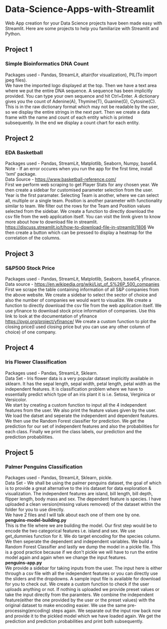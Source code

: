 # Data-Science-Apps-with-Streamlit
Web App creation for your Data Science projects have been made easy with Streamlit. Here are some projects to help you familiarize with Streamlit and Python.


## Project 1
### Simple Bioinformatics DNA Count
Packages used - Pandas, StreamLit, altair(for visualization), PIL(To import jpeg files).  
We have the imported logo displayed at the top. Then we have a text area where we put the entire DNA sequence. A sequence has been implicitly provided. You can type your own sequence and hit Ctrl+Enter.
A dictionary gives you the count of Adenine(A), Thymine(T), Guanine(G), Cytosine(C). This is in the raw dictionary format which may not be readable by the user, so we display the entire strings in the next part. Then we create a data frame with the name and count of each entity which is printed subsequently. In the end we display a count chart for each entity.

## Project 2
### EDA Basketball
Packages used - Pandas, StreamLit, Matplotlib, Seaborn, Numpy, base64.  
Note - If an error occures when you run the app for the first time, install 'lxml' package.  
Data Source - https://www.basketball-reference.com/  
First we perform web scraping to get Player Stats for any chosen year.
We then create a sidebar for customised parameter selection from the user. Year is the first paramater. Selecting Team is another, where we can select all, multiple or a single team. Position is another parameter with functionality similar to team.
We filter out the rows for the Team and Position values selected from the sidebar.
We create a function to directly download the csv file from the web application itself. You can visit the linnk given to know more about how to download file in streamlit.
https://discuss.streamlit.io/t/how-to-download-file-in-streamlit/1806
We then create a button which can be pressed to display a heatmap for the correlation of the columns.

## Project 3
### S&P500 Stock Price
Packages used - Pandas, StreamLit, Matplotlib, Seaborn, base64, yfinance.  
Data source - https://en.wikipedia.org/wiki/List_of_S%26P_500_companies  
First we scrape the table containing information of all S&P companies from the above website. We create a sidebar to select the sector of choice and also the number of companies we would want to visualize. We create a function to directly download the csv file from the web application itself. We use yfinance to download stock price information of companies. Use this link to look at the documentation of yfinance https://pypi.org/project/yfinance/
We create a custom function to plot the closing price(I used closing price but you can use any other column of choice) of one company.

## Project 4
### Iris Flower Classification
Packages used - Pandas, StreamLit, Sklearn.  
Data Set - Iris flower data is a very popular dataset implicitly available in sklearn. It has the sepal length, sepal width, petal length, petal width as the independent features. It is  classification problem where we have to essentially predict which type of an iris plant it is i.e. Setosa, Verginica or Versicolor.  
We start by creating a custom function to input all the 4 independent features from the user. We also print the feature values given by the user. We load the datset and seperate the independent and dependent features. We then use the Random Forest classifier for prediction. We get the prediction for our set of independent features and also the probabilities for each class. Finally we print the class labels, our prediction and the prediction probabilities.

## Project 5
### Palmer Penguins Classification
Packages used - Pandas, StreamLit, Sklearn, pickle.  
Data Set - We shall be using the palmer penguins dataset, the goal of which is to provide a great alternative to the iris dataset for data exploration & visualization. The independent features are island, bill length, bill depth, flipper length, body mass and sex. The dependent feature is species. I have uploaded a clean version(missing values removed) of the dataset within the folder for you to use directly.  
We have 2 files and I will talk about each one of them one by one.  
**penguins-model-building.py**  
This is the file where we are building the model. Our first step would be to encode the two categorical features i.e. island and sex. We use get_dummies function for it. We do target encoding for the species column. We then seperate the dependent and independent variables. We build a Random Forest Classifier and lastly we dump the model in a pickle file. This is a good practice because if we don't pickle we will have to run the entire model again and again when we change the input features.  
**penguins-app.py**  
We provide a sidebar for taking inputs from the user. The input here is either through a csv file with all the independent features or you can directly use the sliders and the dropdowns. A sample input file is available for download for you to check out. We create a custom function to check if the user uploads anything or not. If nothing is uploaded we provide preset values or take the input directly from the paramters. We combine the independent feature(either the one provided by the user or the preset values) with the original dataset to make encoding easier. We use the same pre-processing(encoding) steps again. We separate out the input row back now and provide it to the pickled model which we have loaded again. We get the prediction and prediction probabilities and print both subsequently.

